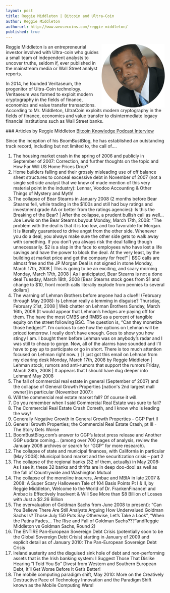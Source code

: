 ```yaml
---
layout: post
title: Reggie Middleton | Bitcoin and Ultra-Coin
author: Reggie Middleton
authorurl: http://www.weusecoins.com/reggie-middleton/
published: true
---
```




<img src="/images/reggie-middleton.png" alt="Reggie Middleton" align="right">Reggie Middleton is an entrepreneurial investor involved with Ultra-coin who guides a small team of independent analysts to uncover truths, seldom if, ever published in the mainstream media or Wall Street analyst reports.
<p>
In 2014, he founded Veritaseum, the progenitor of Ultra-Coin technology. Veritaseum was formed to exploit modern cryptography in the fields of finance, economics and value transfer transactions. According to Mr. Middleton, UltraCoin exploits modern cryptography in the fields of finance, economics and value transfer to disintermediate legacy financial institutions such as Wall Street banks.
<p>
### Articles by Reggie Middleton
<a href="/reggie-middleton-ultra-coin/">Bitcoin Knowledge Podcast Interview</a>
<p>
Since the inception of his BoomBustBlog, he has established an outstanding track record, including but not limited to, the call of....
<p>
<ol><li>The housing market crash in the spring of 2006 and publicly in September of 2007: Correction, and further thoughts on the topic and How Far Will US Home Prices Drop?</li>
<li>Home builders falling and their grossly misleading use of off balance sheet structures to conceal excessive debt in November of 2007 (not a single sell side analyst that we know of made mention of this very material point in the industry): Lennar, Voodoo Accounting & Other Things of Mystery and Myth!
<li>The collapse of Bear Stearns in January 2008 (2 months before Bear Stearns fell, while trading in the $100s and still had buy ratings and investment grade AA or better from the ratings agencies): Is this the Breaking of the Bear? | After the collapse, a prudent bullish call as well... Joe Lewis on the Bear Stearns buyout Monday, March 17th, 2008: "The problem with the deal is that it is too low, and too favorable for Morgan. It is literally guaranteed to drive angst from the other side. Whenever you do a deal, you always make sure the other side gets to walk away with something.  If you don’t you always risk the deal falling though unnecessarily. $2 is a slap in the face to employees who have lost a life savings and have the power to block the deal. At the very least, by the building at market price and get the company for free!" | BSC calls are almost free and the JP Morgan Deal is not signed in stone Monday, March 17th, 2008 | This is going to be an exciting, and scary morning Monday, March 17th, 2008 | As I anticipated, Bear Stearns is not a done deal Tuesday, March 18th, 2008 [Bear Stearns stock goes from $1 and change to $10, front month calls literally explode from pennies to several dollars]</li>
<li>The warning of Lehman Brothers before anyone had a clue!!! (February through May 2008): Is Lehman really a lemming in disguise? Thursday, February 21st, 2008 | Web chatter on Lehman Brothers Sunday, March 16th, 2008 (It would appear that Lehman’s hedges are paying off for them. The have the most CMBS and RMBS as a percent of tangible equity on the street following BSC. The question is, “Can they monetize those hedges?”. I’m curious to see how the options on Lehman will be priced tomorrow. I really don’t have enough. Goes to show you how stingy I am. I bought them before Lehman was on anybody’s radar and I was still to cheap to gorge. Now, all of the alarms have sounded and I’ll have to pay up to participate or go in short. There is too much attention focused on Lehman right now. ) | I just got this email on Lehman from my clearing desk Monday, March 17th, 2008 by Reggie Middleton | Lehman stock, rumors and anti-rumors that support the rumors Friday, March 28th, 2008 | It appears that I should have dug deeper into Lehman! May 2008</li>
<li>The fall of commercial real estate in general (September of 2007) and the collapse of General Growth Properties [nation's 2nd largest mall owner] in particular (November 2007):</li>
<li>Will the commercial real estate market fall? Of course it will.</li>
<li>Do you remember when I said Commercial Real Estate was sure to fall?</li>
<li>The Commercial Real Estate Crash Cometh, and I know who is leading the way!</li>
<li>Generally Negative Growth in General Growth Properties - GGP Part II</li>
<li>General Growth Properties; the Commercial Real Estate Crash, pt III - The Story Gets Worse</li>
<li>BoomBustBlog.com’s answer to GGP’s latest press release and Another GGP update coming… (among over 700 pages of analysis, review the January 2008 archives or search for “GGP” for more research).</li>
<li>The collapse of state and municipal finances, with California in particular (May 2008): Municipal bond market and the securitization crisis – part 2</li>
<li>The collapse of the regional banks (32 of them, actually) in May 2008: As I see it, these 32 banks and thrifts are in deep doo-doo! as well as the fall of Countrywide and Washington Mutual</li>
<li>The collapse of the monoline insurers, Ambac and MBIA in late 2007 & 2008: A Super Scary Halloween Tale of 104 Basis Points Pt I & II, by Reggie Middleton, Welcome to the World of Dr. FrankenFinance! and Ambac is Effectively Insolvent & Will See More than $8 Billion of Losses with Just a $2.26 Billion</li>
<li>The overvaluation of Goldman Sachs from June 2008 to present): “Can You Believe There Are Still Analysts Arguing How Undervalued Goldman Sachs Is? Those July 150 Puts Say Otherwise, Let’s Take a Look”, “When the Patina Fades… The Rise and Fall of Goldman Sachs???“andReggie Middleton vs Goldman Sachs, Round 2)</li>
<li>The ENTIRE Pan-European Sovereign Debt Crisis (potentially soon to be the Global Sovereign Debt Crisis) starting in January of 2009 and explicit detail as of January 2010: The Pan-European Sovereign Debt Crisis</li>
<li>Ireland austerity and the disguised sink hole of debt and non-performing assets that is the Irish banking system: I Suggest Those That Dislike Hearing “I Told You So” Divest from Western and Southern European Debt, It’ll Get Worse Before It Get’s Better!</li>
<li>The mobile computing paradigm shift, May 2010: More on the Creatively Destructive Pace of Technology Innovation and the Paradigm Shift known as the Mobile Computing Wars!</li></ol>